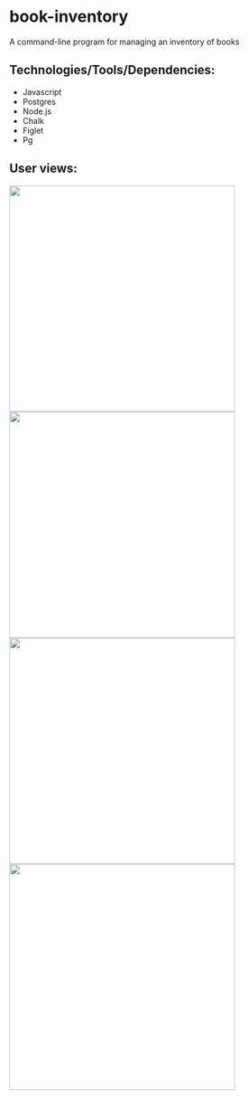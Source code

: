 # book-inventory
A command-line program for managing an inventory of books

## Technologies/Tools/Dependencies:
- Javascript
- Postgres
- Node.js
- Chalk
- Figlet
- Pg

## User views:
<img src="https://user-images.githubusercontent.com/94068349/225456138-1426fbd2-0e46-4d69-85c7-f7742d5e6b13.png" width="400">
<img src="https://user-images.githubusercontent.com/94068349/225456155-51cc819e-8f0b-41c0-acfb-7eed54fe22c7.png" width="400">
<img src="https://user-images.githubusercontent.com/94068349/225456165-33a9fe57-a37b-4074-b739-d7b78b474adf.png" width="400">
<img src="https://user-images.githubusercontent.com/94068349/225456172-1bb6b352-f7d9-4292-a40e-a34fc3389331.png" width="400">
